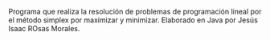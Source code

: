 Programa que realiza la resolución de problemas de programación lineal por el método simplex por maximizar y minimizar.
Elaborado en Java por Jesús Isaac ROsas Morales.
